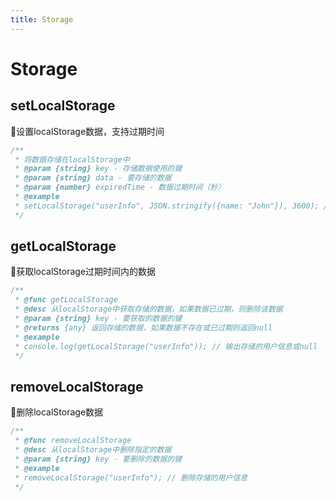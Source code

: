 ```yaml
---
title: Storage
---
```


# Storage

## setLocalStorage

🎯设置localStorage数据，支持过期时间

```typescript
/**
 * 将数据存储在localStorage中
 * @param {string} key - 存储数据使用的键
 * @param {string} data - 要存储的数据
 * @param {number} expiredTime - 数据过期时间（秒）
 * @example
 * setLocalStorage("userInfo", JSON.stringify({name: "John"}), 3600); // 将用户信息存储1小时
 */
```

## getLocalStorage

🎯获取localStorage过期时间内的数据

```typescript
/**
 * @func getLocalStorage
 * @desc 从localStorage中获取存储的数据，如果数据已过期，则删除该数据
 * @param {string} key - 要获取的数据的键
 * @returns {any} 返回存储的数据，如果数据不存在或已过期则返回null
 * @example
 * console.log(getLocalStorage("userInfo")); // 输出存储的用户信息或null
 */
```

## removeLocalStorage

🎯删除localStorage数据

```typescript
/**
 * @func removeLocalStorage
 * @desc 从localStorage中删除指定的数据
 * @param {string} key - 要删除的数据的键
 * @example
 * removeLocalStorage("userInfo"); // 删除存储的用户信息
 */
```
